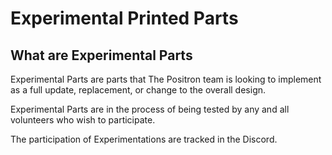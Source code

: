 # Experimental Printed Parts
## What are Experimental Parts
Experimental Parts are parts that The Positron team is looking to implement as a full update, replacement, or change to the overall design.

Experimental Parts are in the process of being tested by any and all volunteers who wish to participate.

The participation of Experimentations are tracked in the Discord.